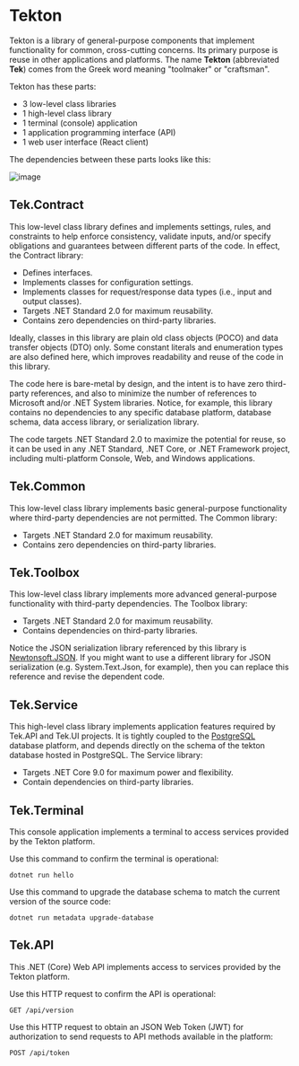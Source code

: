 # Tekton

Tekton is a library of general-purpose components that implement functionality for common, cross-cutting concerns. Its primary purpose is reuse in other applications and platforms. The name **Tekton** (abbreviated **Tek**) comes from the Greek word meaning "toolmaker" or "craftsman". 

Tekton has these parts:

* 3 low-level class libraries
* 1 high-level class library
* 1 terminal (console) application
* 1 application programming interface (API)
* 1 web user interface (React client)

The dependencies between these parts looks like this:

![image](https://github.com/user-attachments/assets/09d1d214-0457-4240-a771-e54d245d510e)

## Tek.Contract

This low-level class library defines and implements settings, rules, and constraints to help enforce consistency, validate inputs, and/or specify obligations and guarantees between different parts of the code. In effect, the Contract library:

* Defines interfaces.
* Implements classes for configuration settings.
* Implements classes for request/response data types (i.e., input and output classes).
* Targets .NET Standard 2.0 for maximum reusability.
* Contains zero dependencies on third-party libraries.

Ideally, classes in this library are plain old class objects (POCO) and data transfer objects (DTO) only. Some constant literals and enumeration types are also defined here, which improves readability and reuse of the code in this library.

The code here is bare-metal by design, and the intent is to have zero third-party references, and also to minimize the number of references to Microsoft and/or .NET System libraries. Notice, for example, this library contains no dependencies to any specific database platform, database schema, data access library, or serialization library.

The code targets .NET Standard 2.0 to maximize the potential for reuse, so it can be used in any .NET Standard, .NET Core, or .NET Framework project, including multi-platform Console, Web, and Windows applications.

## Tek.Common

This low-level class library implements basic general-purpose functionality where third-party dependencies are not permitted. The Common library:

* Targets .NET Standard 2.0 for maximum reusability.
* Contains zero dependencies on third-party libraries.

## Tek.Toolbox

This low-level class library implements more advanced general-purpose functionality with third-party dependencies. The Toolbox library:

* Targets .NET Standard 2.0 for maximum reusability.
* Contains dependencies on third-party libraries.

Notice the JSON serialization library referenced by this library is [Newtonsoft.JSON](https://www.newtonsoft.com/json). If you might want to use a different library for JSON serialization (e.g. System.Text.Json, for example), then you can replace this reference and revise the dependent code.

## Tek.Service

This high-level class library implements application features required by Tek.API and Tek.UI projects. It is tightly coupled to the [PostgreSQL](https://www.postgresql.org) database platform, and depends directly on the schema of the tekton database hosted in PostgreSQL. The Service library:

* Targets .NET Core 9.0 for maximum power and flexibility.
* Contain dependencies on third-party libraries.

## Tek.Terminal

This console application implements a terminal to access services provided by the Tekton platform.

Use this command to confirm the terminal is operational:

`dotnet run hello`

Use this command to upgrade the database schema to match the current version of the source code:

`dotnet run metadata upgrade-database`

## Tek.API

This .NET (Core) Web API implements access to services provided by the Tekton platform.

Use this HTTP request to confirm the API is operational:

`GET /api/version`

Use this HTTP request to obtain an JSON Web Token (JWT) for authorization to send requests to API methods available in the platform:

`POST /api/token`

